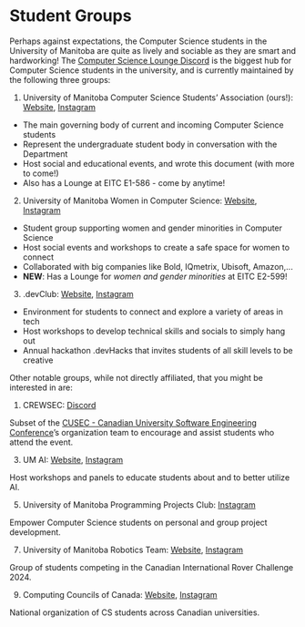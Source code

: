 # Student Groups
Perhaps against expectations, the Computer Science students in the University of Manitoba are quite as lively and sociable as they are smart and hardworking! The [Computer Science Lounge Discord](https://discord.umanitobacssa.ca/) is the biggest hub for Computer Science students in the university, and is currently maintained by the following three groups:

1. University of Manitoba Computer Science Students’ Association (ours!): [Website](https://www.umanitobacssa.ca/), [Instagram](https://www.instagram.com/umanitobacssa/)
- The main governing body of current and incoming Computer Science students
- Represent the undergraduate student body in conversation with the Department
- Host social and educational events, and wrote this document (with more to come!)
- Also has a Lounge at EITC E1-586 - come by anytime!

2. University of Manitoba Women in Computer Science: [Website](https://umwics.vercel.app/), [Instagram](https://www.instagram.com/umwics/)
- Student group supporting women and gender minorities in Computer Science
- Host social events and workshops to create a safe space for women to connect
- Collaborated with big companies like Bold, IQmetrix, Ubisoft, Amazon,...
- **NEW**: Has a Lounge for *women and gender minorities* at EITC E2-599!

3. .devClub: [Website](https://devclub.ca/), [Instagram](https://www.instagram.com/umdevclub/)
- Environment for students to connect and explore a variety of areas in tech
- Host workshops to develop technical skills and socials to simply hang out
- Annual hackathon .devHacks that invites students of all skill levels to be creative

Other notable groups, while not directly affiliated, that you might be interested in are:

1. CREWSEC: [Discord](https://discord.gg/xBzHbhYXNh)

Subset of the [CUSEC - Canadian University Software Engineering Conference](https://www.instagram.com/cusecofficial/)’s organization team to encourage and assist students who attend the event.

3. UM AI: [Website](https://umai.pro/), [Instagram](https://www.instagram.com/uofm_ai/)

Host workshops and panels to educate students about and to better utilize AI.

5. University of Manitoba Programming Projects Club: [Instagram](https://www.instagram.com/uofmppc/)

Empower Computer Science students on personal and group project development.

7. University of Manitoba Robotics Team: [Website](https://umrt.ca/), [Instagram](https://www.instagram.com/umroboticsteam/)

Group of students competing in the Canadian International Rover Challenge 2024.

9. Computing Councils of Canada: [Website](https://www.ccubed.dev/), [Instagram](https://www.instagram.com/ccubed_dev/)

National organization of CS students across Canadian universities.
